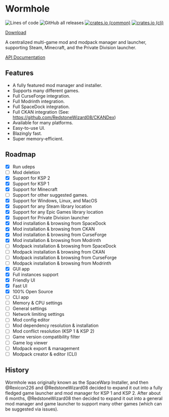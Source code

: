# Wormhole

![Lines of code](https://tokei.rs/b1/github/RedstoneWizard08/Wormhole?category=code&label=lines+of+code&style=flat-square)
![GitHub all releases](https://img.shields.io/github/downloads/RedstoneWizard08/Wormhole/total?style=flat-square)
[![crates.io (common)](https://img.shields.io/crates/v/wormhole-common?label=crates.io%20%28common%29&style=flat-square)](https://crates.io/crates/wormhole-common)
[![crates.io (cli)](https://img.shields.io/crates/v/wormhole-cli?label=crates.io%20%28cli%29&style=flat-square)](https://crates.io/crates/wormhole-cli)

[Download](https://nightly.link/RedstoneWizard08/Wormhole/workflows/build/main)

A centralized multi-game mod and modpack manager and launcher, supporting Steam,
Minecraft, and the Private Division launcher.

[API Documentation](https://docs.rs/wormhole-common)

## Features

- A fully featured mod manager and installer.
- Supports many different games.
- Full CurseForge integration.
- Full Modrinth integration.
- Full SpaceDock integration.
- Full CKAN integration (See: https://github.com/RedstoneWizard08/CKANDex)
- Available for many platforms.
- Easy-to-use UI.
- Blazingly fast.
- Super memory-efficient.

## Roadmap

- [x] Run udeps
- [ ] Mod deletion
- [x] Support for KSP 2
- [x] Support for KSP 1
- [x] Support for Minecraft
- [ ] Support for other suggested games.
- [x] Support for Windows, Linux, and MacOS
- [x] Support for any Steam library location
- [x] Support for any Epic Games library location
- [x] Support for Private Division launcher
- [x] Mod installation & browsing from SpaceDock
- [x] Mod installation & browsing from CKAN
- [x] Mod installation & browsing from CurseForge
- [x] Mod installation & browsing from Modrinth
- [ ] Modpack installation & browsing from SpaceDock
- [ ] Modpack installation & browsing from CKAN
- [ ] Modpack installation & browsing from CurseForge
- [ ] Modpack installation & browsing from Modrinth
- [x] GUI app
- [x] Full instances support
- [x] Friendly UI
- [x] Fast UI
- [x] 100% Open Source
- [ ] CLI app
- [ ] Memory & CPU settings
- [ ] General settings
- [ ] Network limiting settings
- [ ] Mod config editor
- [ ] Mod dependency resolution & installation
- [ ] Mod conflict resolution (KSP 1 & KSP 2)
- [ ] Game version compatibility filter
- [ ] Game log viewer
- [ ] Modpack export & management
- [ ] Modpack creator & editor (CLI)

## History

Wormhole was originally known as the SpaceWarp Installer, and then @Rexicon226 and
@RedstoneWizard08 decided to expand it out into a fully fledged game launcher and
mod manager for KSP 1 and KSP 2. After about 6 months, @RedstoneWizard08 then decided
to expand it out into a general mod manager and game launcher to support many other
games (which can be suggested via issues).
